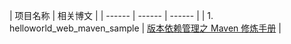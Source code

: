 | 项目名称 | 相关博文 |
| ------ | ------ | ------ |
| 1. helloworld_web_maven_sample |  [版本依赖管理之 Maven 修炼手册](https://yq.aliyun.com/articles/675672?spm=a2c4e.11155435.0.0.30516094r7rLoN) |





